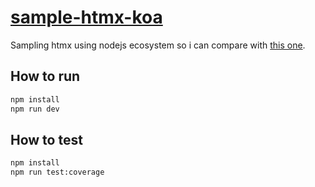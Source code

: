 # [sample-htmx-koa][repo]

Sampling htmx using nodejs ecosystem so i can compare with [this one][other].

## How to run

```bash
npm install
npm run dev
```

## How to test

```bash
npm install
npm run test:coverage
```

[repo]: https://github.com/sombriks/sample-htmx-koa
[other]: https://github.com/sombriks/sample-htmx-javalin
